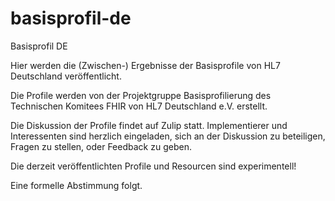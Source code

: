 # basisprofil-de
Basisprofil DE

Hier werden die (Zwischen-) Ergebnisse der Basisprofile von HL7 Deutschland veröffentlicht.

Die Profile werden von der Projektgruppe Basisprofilierung des Technischen Komitees FHIR von HL7 Deutschland e.V. erstellt.

Die Diskussion der Profile findet auf Zulip statt. Implementierer und Interessenten sind herzlich eingeladen, sich an der Diskussion zu beteiligen, Fragen zu stellen, oder Feedback zu geben.

Die derzeit veröffentlichten Profile und Resourcen sind experimentell!

Eine formelle Abstimmung folgt.
